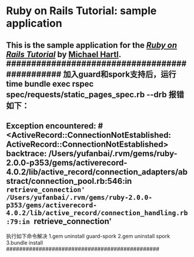 # Ruby on Rails Tutorial: sample application

This is the sample application for
the [*Ruby on Rails Tutorial*](http://railstutorial.org/)
by [Michael Hartl](http://michaelhartl.com/).
###############################################
加入guard和spork支持后，运行
time bundle exec rspec spec/requests/static_pages_spec.rb --drb
报错如下：
-------------------------------------------------
Exception encountered: #<ActiveRecord::ConnectionNotEstablished: ActiveRecord::ConnectionNotEstablished>
backtrace:
/Users/yufanbai/.rvm/gems/ruby-2.0.0-p353/gems/activerecord-4.0.2/lib/active_record/connection_adapters/abstract/connection_pool.rb:546:in `retrieve_connection'
/Users/yufanbai/.rvm/gems/ruby-2.0.0-p353/gems/activerecord-4.0.2/lib/active_record/connection_handling.rb:79:in `retrieve_connection'
-------------------------------------------------

执行如下命令解决
1.gem uninstall guard-spork
2.gem uninstall spork
3.bundle install
###############################################
